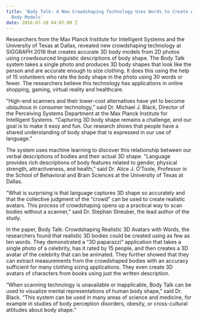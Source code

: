 ```yaml
---
title: 'Body Talk: A New Crowdshaping Technology Uses Words to Create Accurate 3D
  Body Models'
date: 2016-07-28 04:07:00 Z
---
```


Researchers from the Max Planck Institute for Intelligent Systems and the University of Texas at Dallas, revealed new crowdshaping technology at SIGGRAPH 2016 that creates accurate 3D body models from 2D photos using crowdsourced linguistic descriptions of body shape. The Body Talk system takes a single photo and produces 3D body shapes that look like the person and are accurate enough to size clothing. It does this using the help of 15 volunteers who rate the body shape in the photo using 30 words or fewer. The researchers believe this technology has applications in online shopping, gaming, virtual reality and healthcare.

“High-end scanners and their lower-cost alternatives have yet to become ubiquitous in consumer technology,” said Dr. Michael J. Black, Director of the Perceiving Systems Department at the Max Planck Institute for Intelligent Systems. “Capturing 3D body shape remains a challenge, and our goal is to make it easy and fun. Our research shows that people have a shared understanding of body shape that is expressed in our use of language.”

The system uses machine learning to discover this relationship between our verbal descriptions of bodies and their actual 3D shape. "Language provides rich descriptions of body features related to gender, physical strength, attractiveness, and health," said Dr. Alice J. O’Toole, Professor in the School of Behavioral and Brain Sciences at the University of Texas at Dallas.

"What is surprising is that language captures 3D shape so accurately and that the collective judgment of the “crowd” can be used to create realistic avatars. This process of crowdshaping opens up a practical way to scan bodies without a scanner,” said Dr. Stephan Streuber, the lead author of the study.

In the paper, Body Talk: Crowdshaping Realistic 3D Avatars with Words, the researchers found that realistic 3D bodies could be created using as few as ten words. They demonstrated a “3D paparazzi” application that takes a single photo of a celebrity, has it rated by 15 people, and then creates a 3D avatar of the celebrity that can be animated. They further showed that they can extract measurements from the crowdshaped bodies with an accuracy sufficient for many clothing sizing applications. They even create 3D avatars of characters from books using just the written description.

“When scanning technology is unavailable or inapplicable, Body Talk can be used to visualize mental representations of human body shape,” said Dr. Black. “This system can be used in many areas of science and medicine, for example in studies of body perception disorders, obesity, or cross-cultural attitudes about body shape.”